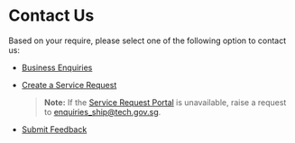 # Contact Us

Based on your require, please select one of the following option to contact us:

- [Business Enquiries](https://form.gov.sg/6086619c7be16c0012b35281)
- [Create a Service Request](https://jira.ship.gov.sg/servicedesk/customer/portal/11) 

    > **Note:** If the [Service Request Portal](https://jira.ship.gov.sg/servicedesk/customer/portal/11) is unavailable, raise a request to [enquiries_ship@tech.gov.sg](enquiries_ship@tech.gov.sg).
- [Submit Feedback](https://form.gov.sg/#!/6086619c7be16c0012b35281)